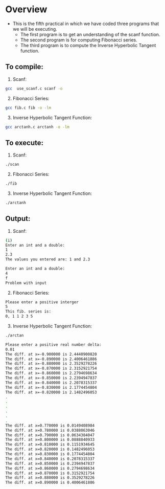 # Overview
* This is the fifth practical in which we have coded three programs that we will be executing.
	* The first program is to get an understanding of the scanf function.
	* The second program is for computing Fibonacci series.
	* The third program is to compute the Inverse Hyperbolic Tangent function.
## To compile:
1) Scanf:
```bash
gcc  use_scanf.c scanf -o
```

2) Fibonacci Series:
```bash
gcc fib.c fib -o -lm
```

3) Inverse Hyperbolic Tangent Function:
```bash
gcc arctanh.c arctanh -o -lm
```

## To execute:
1) Scanf: 
```bash
./scan
```

2) Fibonacci Series:
```bash
./fib
```

3) Inverse Hyperbolic Tangent Function:
```bash
./arctanh
```

## Output:

1) Scanf:
```bash
(i)
Enter an int and a double:
1
2.3
The values you entered are: 1 and 2.3

Enter an int and a double:
4
f
Problem with input
```
2) Fibonacci Series:
```bash
Please enter a positive interger
5
This fib. series is: 
0, 1 1 2 3 5
```

3) Inverse Hyperbolic Tangent Function:
```bash
./arctan

Please enter a positive real number delta: 
0.01
The diff. at x=-0.900000 is 2.4440900820
The diff. at x=-0.890000 is 2.4006461886
The diff. at x=-0.880000 is 2.3529278226
The diff. at x=-0.870000 is 2.3152921754 
The diff. at x=-0.860000 is 2.2794698634
The diff. at x=-0.850000 is 2.2394947837
The diff. at x=-0.840000 is 2.2078315337
The diff. at x=-0.830000 is 2.1774454804
The diff. at x=-0.820000 is 2.1482496053
.
.
.
.
.
.
The diff. at x=0.770000 is 0.0149408984
The diff. at x=0.780000 is 0.0388063046
The diff. at x=0.790000 is 0.0634384047
The diff. at x=0.800000 is 0.0888840933
The diff. at x=0.810000 is 0.1151934645
The diff. at x=0.820000 is 0.1482496053
The diff. at x=0.830000 is 0.1774454804
The diff. at x=0.840000 is 0.2078315337 
The diff. at x=0.850000 is 0.2394947837
The diff. at x=0.860000 is 0.2794698634
The diff. at x=0.870000 is 0.3152921754
The diff. at x=0.880000 is 0.3529278226
The diff. at x=0.890000 is 0.4006461886
```

